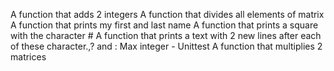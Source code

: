 A function that adds 2 integers
A function that divides all elements of matrix
A function that prints my first and last name
A function that prints a square with the character #
A function that prints a text with 2 new lines after each of these character.,? and :
Max integer - Unittest
A function that multiplies 2 matrices
